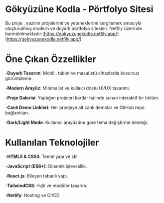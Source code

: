 # Gökyüzüne Kodla - Pörtfolyo Sitesi
   Bu proje , yazılım projelerimi ve yeteneklerimi sergilemek amacıyla oluşturulmuş modern ve duyarlı pörtfolyo sitesidir. Netfily üzerinde barındırılmaktadır:[https://gokyuzunekodla.netfily.app/] (https://gokyuzunekodla.netfily.app/)
   
# Öne Çıkan Özzellikler
   -**Duyarlı Tasarım**: Mobil , tablet ve masaüstü cihazlarda kusursuz görüntüleme.
   
   -**Modern Arayüz**: Minimalist ve kullaıcı dostu UI/UX tasarımı.
   
   -**Proje Galerisi**: Yaptığım projeleri kartlar halinde sunan interaktif bir bölüm.
   
   -**Canlı Demo Linkleri**: Her proejeye ait canlı demolar ve GitHub repo bağlantıları.
   
   -**Dark/Light Mode**: Kullanıcı arayüzüne göre tema değiştirme desteği.

# Kullanılan Teknolojiler
   -**HTML5 & CSS3**: Temel yapı ve stil.
   
   -**JavaScript (ES6+)**: Dinamik işlevsellik.
   
   -**React.js**: Bileşen tabanlı yapı.
   
   -**TailwindCSS**: Hızlı ve modüler tasarım.
   
   -**Netlify**: Hosting ve CI/CD


